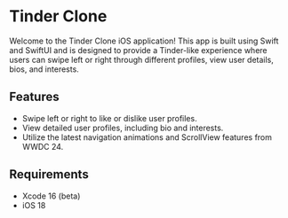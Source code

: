 # Tinder Clone

Welcome to the Tinder Clone iOS application! This app is built using Swift and SwiftUI and is designed to provide a Tinder-like experience where users can swipe left or right through different profiles, view user details, bios, and interests.

## Features

- Swipe left or right to like or dislike user profiles.
- View detailed user profiles, including bio and interests.
- Utilize the latest navigation animations and ScrollView features from WWDC 24.

## Requirements

- Xcode 16 (beta)
- iOS 18
